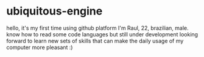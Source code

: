# ubiquitous-engine
hello, it's my first time using github platform
I'm Raul, 22, brazilian, male.
know how to read some code languages but still under development
looking forward to learn new sets of skills that can make the daily usage of my computer more pleasant
:)
